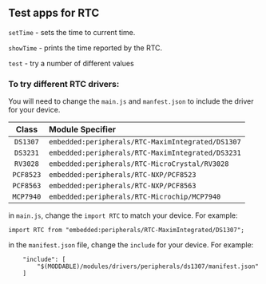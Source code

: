 ## Test apps for RTC

`setTime` - sets the time to current time.

`showTime` - prints the time reported by the RTC.

`test` - try a number of different values

### To try different RTC drivers:

You will need to change the `main.js` and `manfest.json` to include the driver for your device.

| Class | Module Specifier |
| :---: | :--- |
| `DS1307` | `embedded:peripherals/RTC-MaximIntegrated/DS1307`
| `DS3231` | `embedded:peripherals/RTC-MaximIntegrated/DS3231`
| `RV3028` | `embedded:peripherals/RTC-MicroCrystal/RV3028`
| `PCF8523` | `embedded:peripherals/RTC-NXP/PCF8523`
| `PCF8563` | `embedded:peripherals/RTC-NXP/PCF8563`
| `MCP7940` | `embedded:peripherals/RTC-Microchip/MCP7940`


in `main.js`, change the `import RTC` to match your device. For example:

```
import RTC from "embedded:peripherals/RTC-MaximIntegrated/DS1307";
```

in the `manifest.json` file, change the `include` for your device. For example:

```
	"include": [
		"$(MODDABLE)/modules/drivers/peripherals/ds1307/manifest.json"	
	]
```
